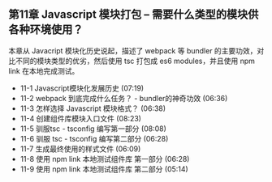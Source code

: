 ## 第11章 Javascript 模块打包 – 需要什么类型的模块供各种环境使用？
本章从 Javacript 模块化历史说起，描述了 webpack 等 bundler 的主要功效，对比不同的模块类型的优劣，然后使用 tsc 打包成 es6 modules，并且使用 npm link 在本地完成测试。

- 11-1 Javascript模块化发展历史 (07:19)
- 11-2 webpack 到底完成什么任务？ - bundler的神奇功效 (06:36)
- 11-3 怎样选择 Javascript 模块格式？ (06:38)
- 11-4 创建组件库模块入口文件 (08:23)
- 11-5 驯服tsc - tsconfig 编写第一部分 (08:08)
- 11-6 驯服 tsc - tsconfig 编写第二部分 (06:28)
- 11-7 生成最终使用的样式文件 (06:09)
- 11-8 使用 npm link 本地测试组件库 第一部分 (06:28)
- 11-9 使用 npm link 本地测试组件库 第二部分 (05:14)